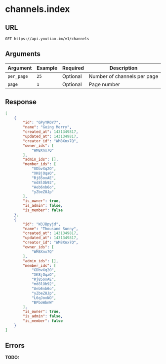 # channels.index

## URL

`GET https://api.youtiao.im/v1/channels`

## Arguments

| Argument   | Example | Required | Description                 |
| ---------- | ------- | -------- | --------------------------- |
| `per_page` | `25`    | Optional | Number of channels per page |
| `page`     | `1`     | Optional | Page number                 |

## Response

```json
[
    {
        "id": "GPyYROY7",
        "name": "Going Merry",
        "created_at": 1431349817,
        "updated_at": 1431349817,
        "creator_id": "WM8Xnx7Q",
        "owner_ids": [
            "WM8Xnx7Q"
        ],
        "admin_ids": [],
        "member_ids": [
            "GDbvXq2O",
            "XK8jOqaO",
            "Rj85oxAE",
            "md8lOb92",
            "Aeb6nb6o",
            "yZbeZ8Jp"
        ],
        "is_owner": true,
        "is_admin": false,
        "is_member": false
    },
    {
        "id": "W3JBpyjd",
        "name": "Thousand Sunny",
        "created_at": 1431349817,
        "updated_at": 1431349817,
        "creator_id": "WM8Xnx7Q",
        "owner_ids": [
            "WM8Xnx7Q"
        ],
        "admin_ids": [],
        "member_ids": [
            "GDbvXq2O",
            "XK8jOqaO",
            "Rj85oxAE",
            "md8lOb92",
            "Aeb6nb6o",
            "yZbeZ8Jp",
            "L6qJoxNO",
            "BPboWbnW"
        ],
        "is_owner": true,
        "is_admin": false,
        "is_member": false
    }
]
```

## Errors

**TODO:**
